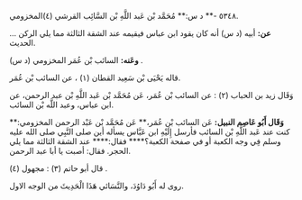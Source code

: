 ٥٣٤٨ -** د س:** مُحَمَّد بْن عَبد اللَّهِ بْن السَّائِب القرشي (٤)المخزومي.

**عن:** أبيه (د س) أنه كان يقود ابن عباس فيقيمه عند الشقة الثالثة مما يلي الركن ... الحديث.

**وعَنه:** السائب بْن عُمَر المخزومي (د س) .

قاله يَحْيَى بْن سَعِيد القطان (١) ، عن السائب بْن عُمَر.

وَقَال زيد بن الحباب (٢) : عن السائب بْن عُمَر، عَن مُحَمَّد بْن عَبد اللَّهِ بْن عبد الرحمن، عن ابن عباس، وعبد اللَّه بْن السائب.

**وَقَال أَبُو عَاصِم النبيل:** عَن السائب بْن عُمَر،** عَن مُحَمَّد بْن عَبْد الرحمن المخزومي:** كنت عند عَبد اللَّهِ بْن السائب فأرسل إِلَيْهِ ابن عَبَّاس يسأله أين صلى النَّبِي صلى الله عليه وسلم فِي وجه الكعبة أو في صفحة الكعبة؟**** فقال:**** عند الشقة الثالثة مما يلي الحجر. فقال: أصبت يا أبا عبد الرحمن.

قال أبو حاتم (٣) : مجهول (٤) .

روى له أَبُو دَاوُدَ، والنَّسَائي هَذَا الْحَدِيثَ من الوجه الاول.